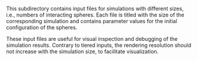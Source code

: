 This subdirectory contains input files for simulations with different sizes,
i.e., numbers of interacting spheres.  Each file is titled with the size of the
corresponding simulation and contains parameter values for the initial
configuration of the spheres.

These input files are useful for visual inspection and debugging of the
simulation results.  Contrary to tiered inputs, the rendering resolution should
not increase with the simulation size, to facilitate visualization.
